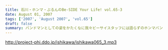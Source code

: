 ```yaml
---
title: 石川・ホンマ・ぶるんのBe-SIDE Your Life! vol.65-3
date: August 01, 2007
tags: ['2007', 'August 2007', 'vol.65']
draft: false
summary: バンドマンとしての姿をかたくなに我々ビーサイスタッフには語らずのホンマバンドの音源をなんと配信！ホンマさんのギターって単なるコレクションだと思っていた・・・ホンマの超絶？ギターテクニックはこちらです！NAMAE
---
```


http://project-phi.ddo.jp/ishikawa/ishikawa065_3.mp3
